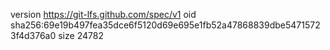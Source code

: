 version https://git-lfs.github.com/spec/v1
oid sha256:69e19b497fea35dce6f5120d69e695e1fb52a47868839dbe54715723f4d376a0
size 24782
